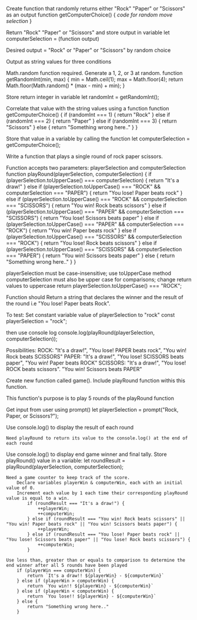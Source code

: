 Create function that randomly returns either "Rock" "Paper" or "Scissors" as an output
function getComputerChoice() {
    *code for random move selection*
}

Return "Rock" "Paper" or "Scissors" and store output in variable 
let computerSelection = (function output)

Desired output = "Rock" or "Paper" or "Scissors" by random choice

Output as string values for three conditions

Math.random function required. Generate a 1, 2, or 3 at random.
function getRandomInt(min, max) {
    min = Math.ceil(1);
    max = Math.floor(4);
    return Math.floor(Math.random() * (max - min) + min);
}

Store return integer in variable
let randomInt = getRandomInt();

Correlate that value with the string values using a function
function getComputerChoice() {
    if (randomInt === 1) {
        return "Rock"
    } else if (randomInt === 2) {
        return "Paper"
    } else if (randomInt === 3) {
        return "Scissors"
    } else {
        return "Something wrong here.."
    }
}

Store that value in a variable by calling the function
let computerSelection = getComputerChoice();



Write a function that plays a single round of rock paper scissors.

Function accepts two parameters: playerSelection and computerSelection
    function playRound(playerSelection, computerSelection) {
        if (playerSelection.toUpperCase() === computerSelection) {
            return "It's a draw!"
        } else if (playerSelection.toUpperCase() === "ROCK" && computerSelection === "PAPER") {
            return "You lose! Paper beats rock"
        } else if (playerSelection.toUpperCase() === "ROCK" && computerSelection === "SCISSORS") {
            return "You win! Rock beats scissors"
        } else if (playerSelection.toUpperCase() === "PAPER" && computerSelection === "SCISSORS") {
            return "You lose! Scissors beats paper"
        } else if (playerSelection.toUpperCase() === "PAPER" && computerSelection === "ROCK") {
            return "You win! Paper beats rock"
        } else if (playerSelection.toUpperCase() === "SCISSORS" && computerSelection === "ROCK") {
            return "You lose! Rock beats scissors"
        } else if (playerSelection.toUpperCase() === "SCISSORS" && computerSelection === "PAPER") {
            return "You win! Scissors beats paper"
        } else {
            return "Something wrong here.."
        }
    }

playerSelection must be case-insensitive; use toUpperCase method
computerSelection must also be upper case for comparisons; change return values to uppercase
    return playerSelection.toUpperCase() === "ROCK"; 


Function should Return a string that declares the winner and the result of the round
i.e "You lose! Paper beats Rock". 

To test: Set constant variable value of playerSelection to "rock"
    const playerSelection = "rock";

then use console log
    console.log(playRound(playerSelection, computerSelection));



Possibilities:
ROCK: "It's a draw!", "You lose! PAPER beats rock", "You win! Rock beats SCISSORS"
PAPER: "It's a draw!", "You lose! SCISSORS beats paper", "You win! Paper beats ROCK"
SCISSORS: "It's a draw!", "You lose! ROCK beats scissors". "You win! Scissors beats PAPER"



Create new function called game(). Include playRound function withis this function.

This function's purpose is to play 5 rounds of the playRound function

Get input from user using prompt()
    let playerSelection = prompt("Rock, Paper, or Scissors?");

Use console.log() to display the result of each round 

    Need playRound to return its value to the console.log() at the end of each round

Use console.log() to display end game winner and final tally.
Store playRound() value in a variable:
    let roundResult = playRound(playerSelection, computerSelection);

    Need a game counter to keep track of the score.
        Declare variables playerWin & computerWin, each with an initial value of 0.
        Increment each value by 1 each time their corresponding playRound value is equal to a win.
            if (roundResult === "It's a draw!") {
                ++playerWin;
                ++computerWin;
            } else if (roundResult === "You win! Rock beats scissors" || "You win! Paper beats rock" || "You win! Scissors beats paper") {
                ++playerWin;
            } else if (roundResult === "You lose! Paper beats rock" || "You lose! Scissors beats paper" || "You lose! Rock beats scissors") {
                ++computerWin;
            }
    
    Use less than, greater than or equals to comparison to determine the end winner after all 5 rounds have been played
        if (playerWin === computerWin) {
            return `It's a draw!! ${playerWin} - ${computerWin}`
        } else if (playerWin > computerWin) {
            return `You win!! ${playerWin} - ${computerWin}`
        } else if (playerWin < computerWin) {
            return `You lose!! ${playerWin} - ${computerWin}`
        } else {
            return "Something wrong here.."
        }